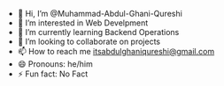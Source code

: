 - 👋 Hi, I’m @Muhammad-Abdul-Ghani-Qureshi
- 👀 I’m interested in Web Develpment
- 🌱 I’m currently learning Backend Operations
- 💞️ I’m looking to collaborate on projects
- 📫 How to reach me itsabdulghaniqureshi@gmail.com
- 😄 Pronouns: he/him
- ⚡ Fun fact: No Fact

<!---
Muhammad-Abdul-Ghani-Qureshi/Muhammad-Abdul-Ghani-Qureshi is a ✨ special ✨ repository because its `README.md` (this file) appears on your GitHub profile.
You can click the Preview link to take a look at your changes.
--->
